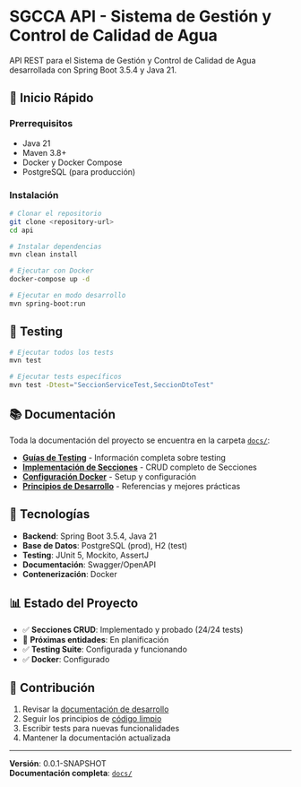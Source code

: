 # SGCCA API - Sistema de Gestión y Control de Calidad de Agua

API REST para el Sistema de Gestión y Control de Calidad de Agua desarrollada con Spring Boot 3.5.4 y Java 21.

## 🚀 Inicio Rápido

### Prerrequisitos
- Java 21
- Maven 3.8+
- Docker y Docker Compose
- PostgreSQL (para producción)

### Instalación
```bash
# Clonar el repositorio
git clone <repository-url>
cd api

# Instalar dependencias
mvn clean install

# Ejecutar con Docker
docker-compose up -d

# Ejecutar en modo desarrollo
mvn spring-boot:run
```

## 🧪 Testing
```bash
# Ejecutar todos los tests
mvn test

# Ejecutar tests específicos
mvn test -Dtest="SeccionServiceTest,SeccionDtoTest"
```

## 📚 Documentación

Toda la documentación del proyecto se encuentra en la carpeta [`docs/`](./docs/):

- **[Guías de Testing](./docs/TESTS_README.md)** - Información completa sobre testing
- **[Implementación de Secciones](./docs/RESUMEN_SECCIONES.md)** - CRUD completo de Secciones
- **[Configuración Docker](./docs/DOCKER_README.md)** - Setup y configuración
- **[Principios de Desarrollo](./docs/)** - Referencias y mejores prácticas

## 🔧 Tecnologías

- **Backend**: Spring Boot 3.5.4, Java 21
- **Base de Datos**: PostgreSQL (prod), H2 (test)
- **Testing**: JUnit 5, Mockito, AssertJ
- **Documentación**: Swagger/OpenAPI
- **Contenerización**: Docker

## 📊 Estado del Proyecto

- ✅ **Secciones CRUD**: Implementado y probado (24/24 tests)
- 🚧 **Próximas entidades**: En planificación
- ✅ **Testing Suite**: Configurada y funcionando
- ✅ **Docker**: Configurado

## 🤝 Contribución

1. Revisar la [documentación de desarrollo](./docs/)
2. Seguir los principios de [código limpio](./docs/principios_clean_code.help.md)
3. Escribir tests para nuevas funcionalidades
4. Mantener la documentación actualizada

---

**Versión**: 0.0.1-SNAPSHOT  
**Documentación completa**: [`docs/`](./docs/)
